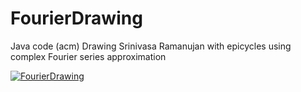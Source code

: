 # FourierDrawing
Java code (acm) Drawing Srinivasa Ramanujan with epicycles using complex Fourier series approximation 

[![FourierDrawing](https://img.youtube.com/vi/gcQcIoO7Y-0/0.jpg)](https://www.youtube.com/watch?v=gcQcIoO7Y-0)
